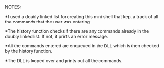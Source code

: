 NOTES:

*I used a doubly linked list for creating this mini shell that kept a track of all the commands that the user was entering. 

*The history function checks if there are any commands already in the doubly linked list. If not, it prints an error message. 

*All the commands entered are enqueued in the DLL which is then checked by the history function. 

*The DLL is looped over and prints out all the commands. 


